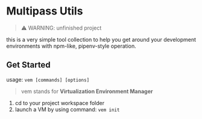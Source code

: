 # Multipass Utils

> ⚠️ WARNING: unfinished project

this is a very simple tool collection to help you get around your development environments with npm-like, pipenv-style operation.

## Get Started

usage: `vem [commands] [options]`

> vem stands for **Virtualization Environment Manager**

1. cd to your project workspace folder
2. launch a VM by using command: `vem init`